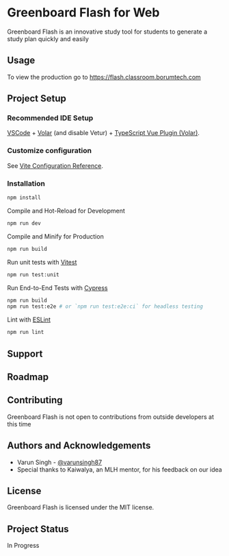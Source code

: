 # Greenboard Flash for Web

Greenboard Flash is an innovative study tool for students to generate a study plan quickly and easily

## Usage

To view the production go to https://flash.classroom.borumtech.com

## Project Setup

### Recommended IDE Setup

[VSCode](https://code.visualstudio.com/) + [Volar](https://marketplace.visualstudio.com/items?itemName=Vue.volar) (and disable Vetur) + [TypeScript Vue Plugin (Volar)](https://marketplace.visualstudio.com/items?itemName=Vue.vscode-typescript-vue-plugin).

### Customize configuration

See [Vite Configuration Reference](https://vitejs.dev/config/).

### Installation

```sh
npm install
```

Compile and Hot-Reload for Development

```sh
npm run dev
```

Compile and Minify for Production

```sh
npm run build
```

Run unit tests with [Vitest](https://vitest.dev/)

```sh
npm run test:unit
```

Run End-to-End Tests with [Cypress](https://www.cypress.io/)

```sh
npm run build
npm run test:e2e # or `npm run test:e2e:ci` for headless testing
```

Lint with [ESLint](https://eslint.org/)

```sh
npm run lint
```

## Support

## Roadmap

## Contributing

Greenboard Flash is not open to contributions from outside developers at this time

## Authors and Acknowledgements

- Varun Singh - [@varunsingh87](https://github.com/varunsingh87)
- Special thanks to Kaiwalya, an MLH mentor, for his feedback on our idea

## License

Greenboard Flash is licensed under the MIT license.

## Project Status

In Progress